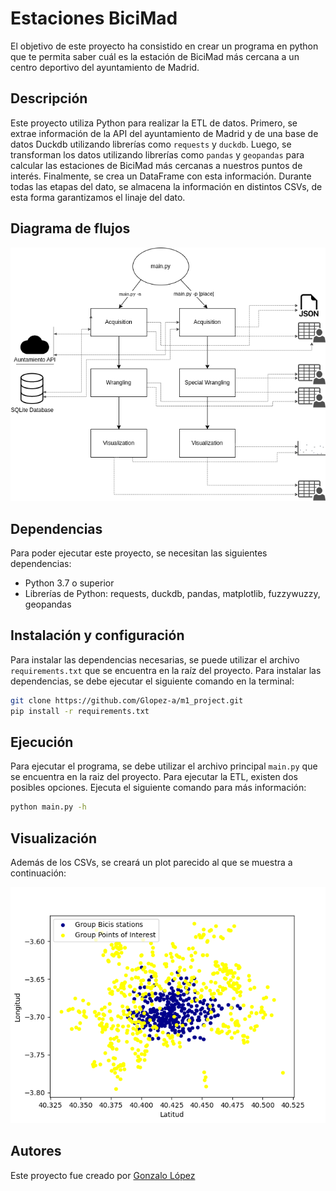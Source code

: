 # Estaciones BiciMad
El objetivo de este proyecto ha consistido en crear un programa en python que te permita saber cuál es la estación de BiciMad más cercana a un centro deportivo del ayuntamiento de Madrid.

## Descripción

Este proyecto utiliza Python para realizar la ETL de datos. Primero, se extrae información de la API del ayuntamiento de Madrid y de una base de datos Duckdb utilizando librerías como `requests` y `duckdb`. Luego, se transforman los datos utilizando librerías como `pandas` y `geopandas` para calcular las estaciones de BiciMad más cercanas a nuestros puntos de interés. Finalmente, se crea un DataFrame con esta información. Durante todas las etapas del dato, se almacena la información en distintos CSVs, de esta forma garantizamos el linaje del dato.

## Diagrama de flujos

![Diagrama](./img/Diagrama.png "")


## Dependencias

Para poder ejecutar este proyecto, se necesitan las siguientes dependencias:

- Python 3.7 o superior
- Librerías de Python: requests, duckdb, pandas, matplotlib, fuzzywuzzy, geopandas


## Instalación y configuración

Para instalar las dependencias necesarias, se puede utilizar el archivo `requirements.txt` que se encuentra en la raíz del proyecto. Para instalar las dependencias, se debe ejecutar el siguiente comando en la terminal:

```bash
git clone https://github.com/Glopez-a/m1_project.git
pip install -r requirements.txt
```

## Ejecución

Para ejecutar el programa, se debe utilizar el archivo principal `main.py` que se encuentra en la raiz del proyecto. Para ejecutar la ETL, existen dos posibles opciones. Ejecuta el siguiente comando para más información:

```bash
python main.py -h
```

## Visualización

Además de los CSVs, se creará un plot parecido al que se muestra a continuación:

![Estaciones BiciMad y Centros Deportivos](./img/plot.png "Estaciones BiciMad y Centros Deportivos")

## Autores

Este proyecto fue creado por [Gonzalo López](https://github.com/Glopez-a)

